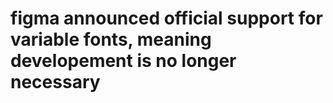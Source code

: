 # figma announced official support for variable fonts, meaning developement is no longer necessary 
